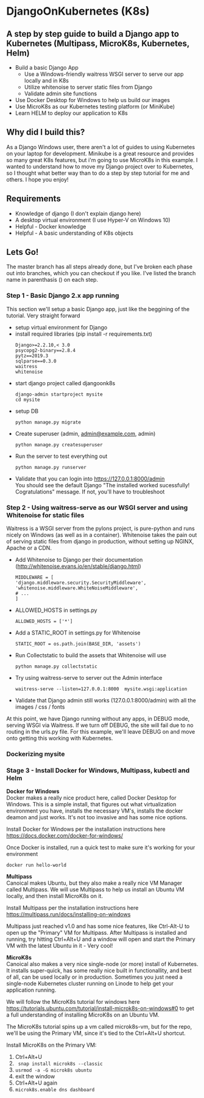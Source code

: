 
# DjangoOnKubernetes (K8s)

## A step by step guide to build a Django app to Kubernetes (Multipass, MicroK8s, Kubernetes, Helm)

- Build a basic Django App
  - Use a Windows-friendly waitress WSGI server to serve our app locally and in K8s
  - Utilize whitenoise to server static files from Django
  - Validate admin site functions
- Use Docker Desktop for Windows to help us build our images
- Use MicroK8s as our Kubernetes testing platform (or MiniKube)
- Learn HELM to deploy our application to K8s

## Why did I build this?

As a Django Windows user, there aren't a lot of guides to using Kubernetes on your laptop for development.  Minikube is a great resource and provides so many great K8s features, but i'm going to use MicroK8s in this example.   I wanted to understand how to move my Django project over to Kubernetes, so I thought what better way than to do a step by step tutorial for me and others.  I hope you enjoy!

## Requirements  

- Knowledge of django (I don't explain django here)
- A desktop virtual environment (I use Hyper-V on Windows 10)
- Helpful - Docker knowledge
- Helpful - A basic understanding of K8s objects

## Lets Go!
The master branch has all steps already done, but I've broken each phase out into branches, which you can checkout if you like.  I've listed the branch name in parenthasis () on each step.  

### Step 1 - Basic Django 2.x app running 

This section we'll setup a basic Django app, just like the beggining of the tutorial.  Very straight forward

- setup virtual environment for Django
- install required libraries (pip install -r requirements.txt)
    ```
    Django>=2.2.10,< 3.0
    psycopg2-binary==2.8.4
    pytz==2019.3
    sqlparse==0.3.0
    waitress
    whitenoise
    ```
- start django project called djangoonk8s
    ```
    django-admin startproject mysite
    cd mysite
    ```
- setup DB
    ```
    python manage.py migrate
    ```
- Create superuser (admin, admin@example.com, admin)
    ```
    python manage.py createsuperuser
    ```
- Run the server to test everything out  
    ```
    python manage.py runserver
    ```
- Validate that you can login into https://127.0.0.1:8000/admin  
    You should see the default Django "The installed worked sucessfully! Cogratulations" message.  If not, you'll have to troubleshoot

### Step 2 - Using waitress-serve as our WSGI server and using Whitenoise for static files 

Waitress is a WSGI server from the pylons project, is pure-python and runs nicely on Windows (as well as in a container). Whitenoise takes the pain out of serving static files from django in production, without setting up NGINX, Apache or a CDN.  

- Add Whitenoise to Django per their documentation (http://whitenoise.evans.io/en/stable/django.html)
    ```
    MIDDLEWARE = [
    'django.middleware.security.SecurityMiddleware',
    'whitenoise.middleware.WhiteNoiseMiddleware',
    # ...
    ]
    ```
- ALLOWED_HOSTS in settings.py
    ```
    ALLOWED_HOSTS = ['*']
    ```
- Add a STATIC_ROOT in settings.py for Whitenoise
    ```
    STATIC_ROOT = os.path.join(BASE_DIR, 'assets')
    ```
- Run Collectstatic to build the assets that Whitenoise will use
    ```
    python manage.py collectstatic
    ```

- Try using waitress-serve to server out the Admin interface
    ```
    waitress-serve --listen=127.0.0.1:8000  mysite.wsgi:application
    ```
- Validate that Django admin still works (127.0.0.1:8000/admin) with all the images / css / fonts


At this point, we have Django running without any apps, in DEBUG mode, serving WSGI via Waitress.  If we turn off DEBUG, the site will fail due to no routing in the urls.py file.  For this example, we'll leave DEBUG on and move onto getting this working with Kubernetes.

### Dockerizing mysite




### Stage 3 - Install Docker for Windows, Multipass, kubectl and Helm

**Docker for Windows**  
Docker makes a really nice product here, called Docker Desktop for Windows.  This is a simple install, that figures out what virtualization environment you have, installs the necessary VM's, installs the docker deamon and just works.  It's not too invasive and has some nice options.  

Install Docker for Windows per the installation instructions here https://docs.docker.com/docker-for-windows/  

Once Docker is installed, run a quick test to make sure it's working for your environment
```
docker run hello-world
```
**Multipass**  
Canoical makes Ubuntu, but they also make a really nice VM Manager called Multipass.  We will use Multipass to help us install an Ubuntu VM locally, and then install MicroK8s on it.  

Install Multipass per the installation instructions here https://multipass.run/docs/installing-on-windows

Multipass just reached v1.0 and has some nice features, like Ctrl-Alt-U to open up the "Primary" VM for Multipass.  After Multipass is installed and running, try hitting Ctrl+Alt+U and a window will open and start the Primary VM with the latest Ubuntu in it - Very cool!  

**MicroK8s**  
Canoical also makes a very nice single-node (or more) install of Kubernetes.  It installs super-quick, has some really nice built in functionallity, and best of all, can be used locally or in production.  Sometimes you just need a single-node Kubernetes cluster running on Linode to help get your application running.  

We will follow the MicroK8s tutorial for windows here https://tutorials.ubuntu.com/tutorial/install-microk8s-on-windows#0 to get a full understanding of installing MicroK8s on an Ubuntu VM.

The MicroK8s tutorial spins up a vm called microk8s-vm, but for the repo, we'll be using the Primary VM, since it's tied to the Ctrl+Alt+U shortcut.

Install MicroK8s on the Primary VM:
1. Ctrl+Alt+U
2. ``` snap install microk8s --classic```
3. ```usrmod -a -G microk8s ubuntu```
4. exit the window
5. Ctrl+Alt+U again
6. ``` microk8s.enable dns dashboard ```


